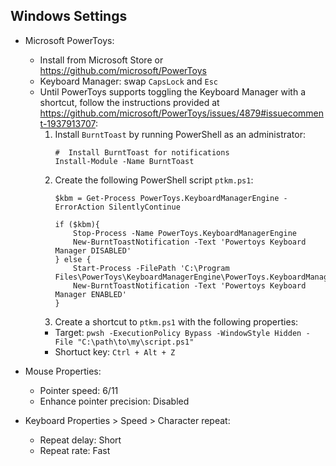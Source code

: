 ## Windows Settings

- Microsoft PowerToys:
  - Install from Microsoft Store or https://github.com/microsoft/PowerToys
  - Keyboard Manager: swap `CapsLock` and `Esc`
  - Until PowerToys supports toggling the Keyboard Manager with a shortcut,
    follow the instructions provided at
    https://github.com/microsoft/PowerToys/issues/4879#issuecomment-1937913707:
    1. Install `BurntToast` by running PowerShell as an administrator:
       ```
       #  Install BurntToast for notifications
       Install-Module -Name BurntToast
       ```
    1. Create the following PowerShell script `ptkm.ps1`:
       ```
       $kbm = Get-Process PowerToys.KeyboardManagerEngine -ErrorAction SilentlyContinue

       if ($kbm){
           Stop-Process -Name PowerToys.KeyboardManagerEngine
           New-BurntToastNotification -Text 'Powertoys Keyboard Manager DISABLED'
       } else {
           Start-Process -FilePath 'C:\Program Files\PowerToys\KeyboardManagerEngine\PowerToys.KeyboardManagerEngine.exe'
           New-BurntToastNotification -Text 'Powertoys Keyboard Manager ENABLED'
       }
       ```
    1. Create a shortcut to `ptkm.ps1` with the following properties:
      - Target:
        `pwsh -ExecutionPolicy Bypass -WindowStyle Hidden -File "C:\path\to\my\script.ps1"`
      - Shortuct key: `Ctrl + Alt + Z`

- Mouse Properties:
  - Pointer speed: 6/11
  - Enhance pointer precision: Disabled

- Keyboard Properties > Speed > Character repeat:
  - Repeat delay: Short
  - Repeat rate: Fast
